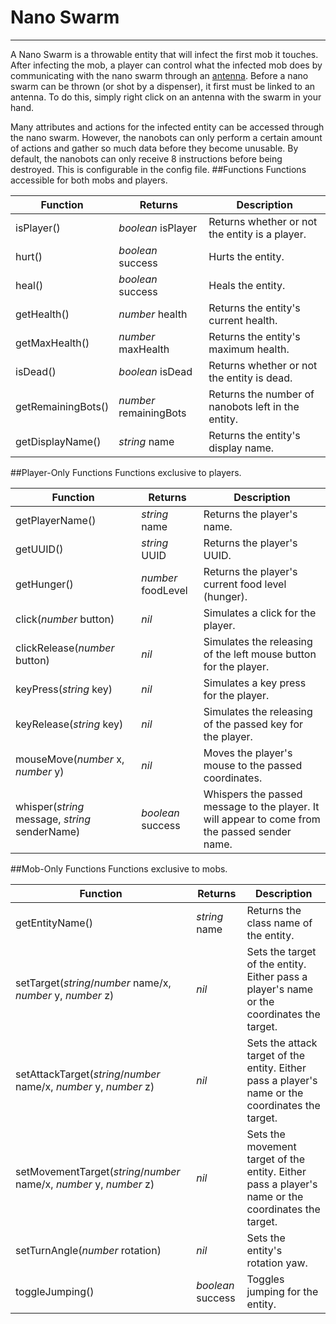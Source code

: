 # Nano Swarm

---

A Nano Swarm is a throwable entity that will infect the first mob it touches. After infecting the mob, a player can control what the infected mob does by communicating with the nano swarm through an [antenna](/peripherals/antenna/). Before a nano swarm can be thrown (or shot by a dispenser), it first must be linked to an antenna. To do this, simply right click on an antenna with the swarm in your hand.

Many attributes and actions for the infected entity can be accessed through the nano swarm. However, the nanobots can only perform a certain amount of actions and gather so much data before they become unusable. By default, the nanobots can only receive 8 instructions before being destroyed. This is configurable in the config file.
##Functions
Functions accessible for both mobs and players.
<table>
		<thead>
			<tr>
				<th>Function</th>
				<th>Returns</th>
				<th>Description</th>
			</tr>
		</thead>
		<tbody>
			<tr>
				<td>isPlayer()</td>
				<td><em>boolean</em> isPlayer</td>
				<td>Returns whether or not the entity is a player.</td>
			</tr>
			<tr>
				<td>hurt()</td>
				<td><em>boolean</em> success</td>
				<td>Hurts the entity.</td>
			</tr>
			<tr>
				<td>heal()</td>
				<td><em>boolean</em> success</td>
				<td>Heals the entity.</td>
			</tr>
			<tr>
				<td>getHealth()</td>
				<td><em>number</em> health</td>
				<td>Returns the entity's current health.</td>
			</tr>
			<tr>
				<td>getMaxHealth()</td>
				<td><em>number</em> maxHealth</td>
				<td>Returns the entity's maximum health.</td>
			</tr>
			<tr>
				<td>isDead()</td>
				<td><em>boolean</em> isDead</td>
				<td>Returns whether or not the entity is dead.</td>
			</tr>
			<tr>
				<td>getRemainingBots()</td>
				<td><em>number</em> remainingBots</td>
				<td>Returns the number of nanobots left in the entity.</td>
			</tr>
			<tr>
				<td>getDisplayName()</td>
				<td><em>string</em> name</td>
				<td>Returns the entity's display name.</td>
			</tr>
		</tbody>
	</table>
	


##Player-Only Functions
Functions exclusive to players.
	<table>
		<thead>
			<tr>
				<th>Function</th>
				<th>Returns</th>
				<th>Description</th>
			</tr>
		</thead>
		<tbody>
			<tr>
				<td>getPlayerName()</td>
				<td><em>string</em> name</td>
				<td>Returns the player's name.</td>
			</tr>
			<tr>
				<td>getUUID()</td>
				<td><em>string</em> UUID</td>
				<td>Returns the player's UUID.</td>
			</tr>
			<tr>
				<td>getHunger()</td>
				<td><em>number</em> foodLevel</td>
				<td>Returns the player's current food level (hunger).</td>
			</tr>
			<tr>
				<td>click(<em>number</em> button)</td>
				<td><em>nil</em></td>
				<td>Simulates a click for the player.</td>
			</tr>
			<tr>
				<td>clickRelease(<em>number</em> button)</td>
				<td><em>nil</em></td>
				<td>Simulates the releasing of the left mouse button for the player.</td>
			</tr>
			<tr>
				<td>keyPress(<em>string</em> key)</td>
				<td><em>nil</em></td>
				<td>Simulates a key press for the player.</td>
			</tr>
			<tr>
				<td>keyRelease(<em>string</em> key)</td>
				<td><em>nil</em></td>
				<td>Simulates the releasing of the passed key for the player.</td>
			</tr>
			<tr>
				<td>mouseMove(<em>number</em> x, <em>number</em> y)</td>
				<td><em>nil</em></td>
				<td>Moves the player's mouse to the passed coordinates.</td>
			</tr>
			<tr>
				<td>whisper(<em>string</em> message, <em>string</em> senderName)</td>
				<td><em>boolean</em> success</td>
				<td>Whispers the passed message to the player. It will appear to come from the passed sender name.</td>
			</tr>
		</tbody>
	</table>

##Mob-Only Functions
Functions exclusive to mobs.
	<table>
		<thead>
			<tr>
				<th>Function</th>
				<th>Returns</th>
				<th>Description</th>
			</tr>
		</thead>
		<tbody>
			<tr>
				<td>getEntityName()</td>
				<td><em>string</em> name</td>
				<td>Returns the class name of the entity.</td>
			</tr>
			<tr>
				<td>setTarget(<em>string</em>/<em>number</em> name/x, <em>number</em> y, <em>number</em> z)</td>
				<td><em>nil</em></td>
				<td>Sets the target of the entity. Either pass a player's name or the coordinates the target.</td>
			</tr>
			<tr>
				<td>setAttackTarget(<em>string</em>/<em>number</em> name/x, <em>number</em> y, <em>number</em> z)</td>
				<td><em>nil</em></td>
				<td>Sets the attack target of the entity. Either pass a player's name or the coordinates the target.</td>
			</tr>
			<tr>
				<td>setMovementTarget(<em>string</em>/<em>number</em> name/x, <em>number</em> y, <em>number</em> z)</td>
				<td><em>nil</em></td>
				<td>Sets the movement target of the entity. Either pass a player's name or the coordinates the target.</td>
			</tr>
			<tr>
				<td>setTurnAngle(<em>number</em> rotation)</td>
				<td><em>nil</em></td>
				<td>Sets the entity's rotation yaw.</td>
			</tr>
			<tr>
				<td>toggleJumping()</td>
				<td><em>boolean</em> success</td>
				<td>Toggles jumping for the entity.</td>
			</tr>
		</tbody>
	</table>